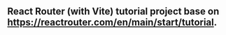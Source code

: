 ## React Router (with Vite) tutorial project base on https://reactrouter.com/en/main/start/tutorial.
